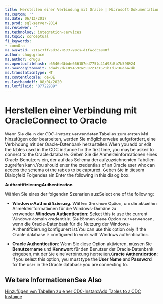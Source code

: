 ```yaml
---
title: Herstellen einer Verbindung mit Oracle | Microsoft-Dokumentation
ms.custom: ''
ms.date: 06/13/2017
ms.prod: sql-server-2014
ms.reviewer: ''
ms.technology: integration-services
ms.topic: conceptual
f1_keywords:
- connOra
ms.assetid: 711ac7ff-5d3d-4533-80ca-d1fecdb3048f
author: chugugrace
ms.author: chugu
ms.openlocfilehash: e6546e3bbde666107ed7757c41d98d5b7b598924
ms.sourcegitcommit: ad4d92dce894592a259721a1571b1d8736abacdb
ms.translationtype: MT
ms.contentlocale: de-DE
ms.lasthandoff: 08/04/2020
ms.locfileid: "87722989"
---
```

# <a name="connect-to-oracle"></a><span data-ttu-id="a7986-102">Herstellen einer Verbindung mit Oracle</span><span class="sxs-lookup"><span data-stu-id="a7986-102">Connect to Oracle</span></span>
  <span data-ttu-id="a7986-103">Wenn Sie die in der CDC-Instanz verwendeten Tabellen zum ersten Mal hinzufügen oder bearbeiten, werden Sie möglicherweise aufgefordert, eine Verbindung mit der Oracle-Datenbank herzustellen.</span><span class="sxs-lookup"><span data-stu-id="a7986-103">When you add or edit the tables used in the CDC instance for the first time, you may be asked to connect to the Oracle database.</span></span> <span data-ttu-id="a7986-104">Geben Sie die Anmeldeinformationen eines Oracle-Benutzers ein, der auf das Schema der aufzuzeichnenden Tabellen zugreifen kann.</span><span class="sxs-lookup"><span data-stu-id="a7986-104">You should enter the credentials of an Oracle user who can access the schema of the tables to be captured.</span></span> <span data-ttu-id="a7986-105">Geben Sie in diesem Dialogfeld Folgendes ein:</span><span class="sxs-lookup"><span data-stu-id="a7986-105">Enter the following in this dialog box:</span></span>  
  
 <span data-ttu-id="a7986-106">**Authentifizierung**</span><span class="sxs-lookup"><span data-stu-id="a7986-106">**Authentication**</span></span>  
  
 <span data-ttu-id="a7986-107">Wählen Sie eines der folgenden Szenarien aus:</span><span class="sxs-lookup"><span data-stu-id="a7986-107">Select one of the following:</span></span>  
  
-   <span data-ttu-id="a7986-108">**Windows-Authentifizierung**: Wählen Sie diese Option, um die aktuellen Anmeldeinformationen für die Windows-Domäne zu verwenden.</span><span class="sxs-lookup"><span data-stu-id="a7986-108">**Windows Authentication**: Select this to use the current Windows domain credentials.</span></span> <span data-ttu-id="a7986-109">Sie können diese Option nur verwenden, wenn die Oracle-Datenbank für die Nutzung der Windows-Authentifizierung konfiguriert ist.</span><span class="sxs-lookup"><span data-stu-id="a7986-109">You can use this option only if the Oracle database is configured to work with Windows authentication.</span></span>  
  
-   <span data-ttu-id="a7986-110">**Oracle Authentication**: Wenn Sie diese Option aktivieren, müssen Sie **Benutzername** und **Kennwort** für den Benutzer der Oracle-Datenbank eingeben, mit der Sie eine Verbindung herstellen.</span><span class="sxs-lookup"><span data-stu-id="a7986-110">**Oracle Authentication**: If you select this option, you must type the **User Name** and **Password** for the user in the Oracle database you are connecting to.</span></span>  
  
## <a name="see-also"></a><span data-ttu-id="a7986-111">Weitere Informationen</span><span class="sxs-lookup"><span data-stu-id="a7986-111">See Also</span></span>  
 [<span data-ttu-id="a7986-112">Hinzufügen von Tabellen zu einer CDC-Instanz</span><span class="sxs-lookup"><span data-stu-id="a7986-112">Add Tables to a CDC Instance</span></span>](add-tables-to-a-cdc-instance.md)  
  
  
